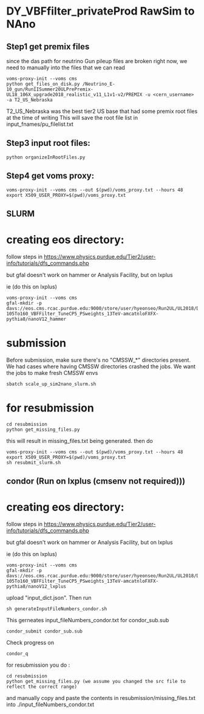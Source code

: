 # DY_VBFfilter_privateProd RawSim to NAno

## Step1 get premix files
since the das path for neutrino Gun pileup files are broken right now, we need to manually into the files that we can read
```
voms-proxy-init --voms cms
python get_files_on_disk.py /Neutrino_E-10_gun/RunIISummer20ULPrePremix-UL18_106X_upgrade2018_realistic_v11_L1v1-v2/PREMIX -u <cern_username> -a T2_US_Nebraska 
```
T2_US_Nebraska was the best tier2 US base that had some premix root files at the time of writing
This will save the root file list in input_fnames/pu_filelist.txt

## Step3 input root files:
```
python organizeInRootFiles.py
``` 

## Step4 get voms proxy: 
```
voms-proxy-init --voms cms --out $(pwd)/voms_proxy.txt --hours 48
export X509_USER_PROXY=$(pwd)/voms_proxy.txt
```





## SLURM 
# creating eos directory:

follow steps in https://www.physics.purdue.edu/Tier2/user-info/tutorials/dfs_commands.php

but gfal doesn't work on hammer or Analysis Facility, but on lxplus

ie (do this on lxplus)

```
voms-proxy-init --voms cms 
gfal-mkdir -p davs://eos.cms.rcac.purdue.edu:9000/store/user/hyeonseo/Run2UL/UL2018/DYJetsToLL_M-105To160_VBFFilter_TuneCP5_PSweights_13TeV-amcatnloFXFX-pythia8/nanoV12_hammer
```

# submission
Before submission, make sure there's no "CMSSW_*" directories present. We had cases where having CMSSW directories crashed the jobs. We want the jobs to make fresh CMSSW envs
```
sbatch scale_up_sim2nano_slurm.sh
```

# for resubmission

```
cd resubmission
python get_missing_files.py
```
this will result in missing_files.txt being generated. then do
```
voms-proxy-init --voms cms --out $(pwd)/voms_proxy.txt --hours 48
export X509_USER_PROXY=$(pwd)/voms_proxy.txt
sh resubmit_slurm.sh
```


## condor (Run on lxplus (cmsenv not required)))
# creating eos directory:

follow steps in https://www.physics.purdue.edu/Tier2/user-info/tutorials/dfs_commands.php

but gfal doesn't work on hammer or Analysis Facility, but on lxplus

ie (do this on lxplus)

```
voms-proxy-init --voms cms 
gfal-mkdir -p davs://eos.cms.rcac.purdue.edu:9000/store/user/hyeonseo/Run2UL/UL2018/DYJetsToLL_M-105To160_VBFFilter_TuneCP5_PSweights_13TeV-amcatnloFXFX-pythia8/nanoV12_lxplus
```

upload "input_dict.json". Then run
```
sh generateInputFileNumbers_condor.sh 
```

This gerneates input_fileNumbers_condor.txt for condor_sub.sub

```
condor_submit condor_sub.sub 
```
Check progress on
```
condor_q
```

for resubmission you do :
```
cd resubmission
python get_missing_files.py (we assume you changed the src file to reflect the correct range)
```

and manually copy and paste the contents in resubmission/missing_files.txt into ./input_fileNumbers_condor.txt